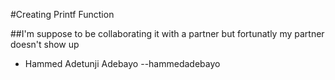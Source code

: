 #Creating Printf Function


##I'm suppose to be collaborating it with a partner but fortunatly my partner doesn't show up

* Hammed Adetunji Adebayo --hammedadebayo
